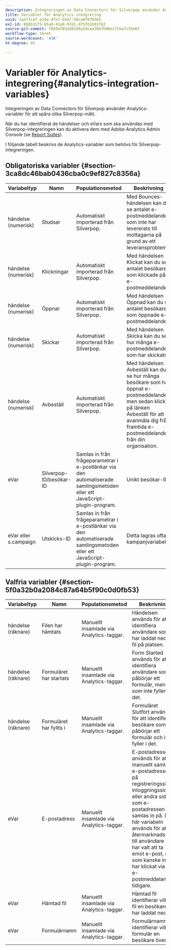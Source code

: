 ```yaml
---
description: Integreringen av Data Connectors för Silverpop använder Analytics-variabler för att spåra olika Silverpop-mått.
title: Variabler för Analytics-integrering
uuid: 3aef3caf-e24e-4fe7-b4d7-50ca0f6703b5
exl-id: 0b8b31f5-65a8-41e0-97d1-d75fb1b91f62
source-git-commit: f669af03a502d8a24cea3047b96ec7cba7c59e6f
workflow-type: tm+mt
source-wordcount: '438'
ht-degree: 4%

---
```


# Variabler för Analytics-integrering{#analytics-integration-variables}

Integreringen av Data Connectors för Silverpop använder Analytics-variabler för att spåra olika Silverpop-mått.

När du har identifierat de händelser och eVars som ska användas med Silverpop-integreringen kan du aktivera dem med Adobe Analytics Admin Console (se [Report Suites](https://experienceleague.adobe.com/docs/analytics/admin/manage-report-suites/report-suites-admin.html)).

I följande tabell beskrivs de Analytics-variabler som behövs för Silverpop-integreringen.

## Obligatoriska variabler {#section-3ca8dc46bab0436cba0c9ef827c8356a}

| Variabeltyp | Namn | Populationsmetod | Beskrivning |
|---|---|---|---|
| händelse (numerisk) | Studsar | Automatiskt importerad från Silverpop. | Med Bounces-händelsen kan du se antalet e-postmeddelanden som inte har levererats till mottagarna på grund av ett leveransproblem. |
| händelse (numerisk) | Klickningar | Automatiskt importerad från Silverpop. | Med händelsen Klickat kan du se antalet besökare som klickade på e-postmeddelandet. |
| händelse (numerisk) | Öppnar | Automatiskt importerad från Silverpop. | Med händelsen Öppnad kan du se antalet besökare som öppnade e-postmeddelandet. |
| händelse (numerisk) | Skickar | Automatiskt importerad från Silverpop. | Med händelsen Skicka kan du se hur många e-postmeddelanden som har skickats. |
| händelse (numerisk) | Avbeställ | Automatiskt importerad från Silverpop. | Med händelsen Avbeställ kan du se hur många besökare som har öppnat e-postmeddelandet men sedan klickat på länken Avbeställ för att avanmäla dig från framtida e-postmeddelanden från din organisation. |
| eVar | Silverpop-ID/besökar-ID | Samlas in från frågeparametrar i e-postlänkar via den automatiserade samlingsmetoden eller ett JavaScript-plugin-program. | Unikt besökar-ID |
| eVar eller s.campaign | Utskicks-ID | Samlas in från frågeparametrar i e-postlänkar via den automatiserade samlingsmetoden eller ett JavaScript-plugin-program. | Detta lagras ofta i kampanjvariabeln. |

## Valfria variabler {#section-5f0a32b0a2084c87a64b5f90c0d0fb53}

| Variabeltyp | Namn | Populationsmetod | Beskrivning |
|---|---|---|---|
| händelse (räknare) | Filen har hämtats | Manuellt insamlade via Analytics-taggar. | Händelsen används för att identifiera användare som har laddat ned en fil på platsen. |
| händelse (räknare) | Formuläret har startats | Manuellt insamlade via Analytics-taggar. | Form Started används för att identifiera användare som påbörjar ett formulär, men som inte fyller i det. |
| händelse (räknare) | Formuläret har fyllts i | Manuellt insamlade via Analytics-taggar. | Formuläret Slutfört används för att identifiera besökare som påbörjar ett formulär och inte fyller i det. |
| eVar | E-postadress | Manuellt insamlade via Analytics-taggar. | E-postadressen används för att manuellt samla in e-postadressen på registreringssidor, inloggningssidor eller andra sidor som e-postadressen samlas in på. Den här variabeln används för att återmarknadsföra till användare som har valt att ta emot e-post, men som kanske inte har klickat via ett e-postmeddelande tidigare. |
| eVar | Hämtad fil | Manuellt insamlade via Analytics-taggar. | Hämtad fil identifierar vilken fil en besökare har laddat ned. |
| eVar | Formulärnamn | Manuellt insamlade via Analytics-taggar. | Formulärnamn identifierar vilket formulär en besökare överger. |
